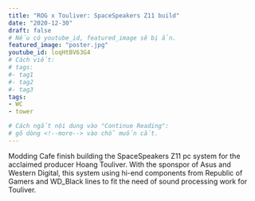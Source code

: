 ```yaml
---
title: "ROG x Touliver: SpaceSpeakers Z11 build"
date: "2020-12-30"
draft: false
# Nếu có youtube_id, featured_image sẽ bị ẩn.
featured_image: "poster.jpg"
youtube_id: loqHtBV63G4
# Cách viết:
# tags:
#- tag1
#- tag2
#- tag3
tags: 
- WC
- tower

# Cách ngắt nội dung vào "Continue Reading":
# gõ dòng <!--more--> vào chỗ muốn cắt.
---
```


Modding Cafe finish building the SpaceSpeakers Z11 pc system for the acclaimed producer Hoang Touliver. With the sponspor of Asus and Western Digital, this system using hi-end components from Republic of Gamers and WD_Black lines to fit the need of sound processing work for Touliver.
